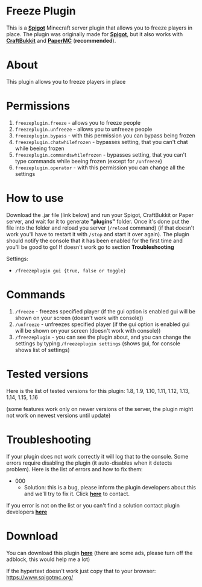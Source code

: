 # Freeze Plugin

This is a [**Spigot**](https://www.spigotmc.org/wiki/buildtools/) Minecraft server plugin that allows you to freeze players in place. The plugin was originally made for [**Spigot**](https://www.spigotmc.org/wiki/buildtools/), but it also works with [**CraftBukkit**](https://getbukkit.org/download/craftbukkit) and [**PaperMC**](https://papermc.io/) (**recommended**).

# About
This plugin allows you to freeze players in place


# Permissions
1.  ```freezeplugin.freeze``` - allows you to freeze people
2.  ```freezeplugin.unfreeze``` - allows you to unfreeze people
3.  ```freezeplugin.bypass``` - with this permission you can bypass being frozen
4.  ```freezeplugin.chatwhilefrozen``` - bypasses setting, that you can't chat while beeing frozen
5.  ```freezeplugin.commandswhilefrozen``` - bypasses setting, that you can't type commands while beeing frozen (except for ```/unfreeze```)
6.  ```freezeplugin.operator``` - with this permission you can change all the settings

  

# How to use
Download the .jar file (link below) and run your Spigot, CraftBukkit or Paper server, and wait for it to generate **"plugins"** folder. Once it's done put the file into the folder and reload you server (```/reload``` command) (if that doesn't work you'll have to restart it with ```/stop``` and start it over again). The plugin should notify the console that it has been enabled for the first time and you'll be good to go! If doesn't work go to section **Troubleshooting**

Settings:
- ```/freezeplugin gui {true, false or toggle}```

  

# Commands

1.  ```/freeze``` - freezes specified player (if the gui option is enabled gui will be shown on your screen (doesn't work with console))
2.  ```/unfreeze``` - unfreezes specified player (if the gui option is enabled gui will be shown on your screen (doesn't work with console))
3.  ```/freezeplugin``` - you can see the plugin about, and you can change the settings by typing ```/freezeplugin settings``` (shows gui, for console shows list of settings)

# Tested versions

Here is the list of tested versions for this plugin:
1.8, 1.9, 1.10, 1.11, 1.12, 1.13, 1.14, 1.15, 1.16

(some features work only on newer versions of the server, the plugin might not work on newest versions until update)

# Troubleshooting
If your plugin does not work correctly it will log that to the console. Some errors require disabling the plugin (it auto-disables when it detects problem).
Here is the list of errors and how to fix them:
- 000
    - Solution:
    this is a bug, please inform the plugin developers about this and we'll try to fix it. Click [**here**](https://www.spigotmc.org/) to contact.

If you error is not on the list or you can't find a solution contact plugin developers [**here**](https://www.spigotmc.org/)


# Download
You can download this plugin [**here**](https://www.spigotmc.org/) (there are some ads, please turn off the adblock, this would help me a lot)

If the hypertext doesn't work just copy that to your browser: https://www.spigotmc.org/